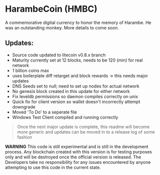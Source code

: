 HarambeCoin (HMBC)
==================
A commemorative digital currency to honor the memory of Harambe. 
He was an outstanding monkey. 
More details to come soon.


Updates:
--------
- Source code updated to litecoin v0.8.x branch
- Maturity currently set at 12 blocks, needs to be 120 (min) for real network
- 1 billion coins max
- uses boilerplate diff retarget and block rewards -> this needs major updates
- DNS Seeds set to null; need to set up nodes for actual network
- No genesis block created in this update for either network
- Fix leveldb permissions so daemon compiles correctly on unix
- Quick fix for client version so wallet doesn't incorrectly attempt downgrade
- Moved 'To Do' to a seperate file
- Windows Test Client compiled and running correctly

> Once the next major update is complete, this readme will become more generic
> and updates can be moved in to a release log of some fashion



**WARNING**
This code is still experimental and is still in the development process. Any
blockchain created with this version is for testing purposes only and will be
destroyed once the official version is released. The Developers take no 
responsibility for any issues encountered by anyone attempting to use this code
in the current state.

